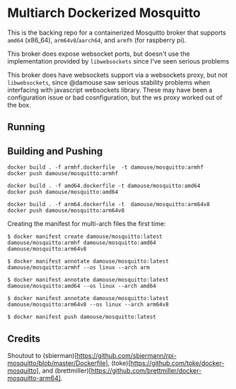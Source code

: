 # Multiarch Dockerized Mosquitto

This is the backing repo for a containerized Mosquitto broker that supports `amd64` (x86_64), `arm64v8`/`aarch64`, and `armfh` (for raspberry pi).

This broker does expose websocket ports, but doesn't use the implementation provided by `libwebsockets` since I've seen serious problems 

This broker does have websockets support via a websockets proxy, but not `libwebsockets`, since @damouse saw serious stability problems when interfacing with javascript websockets library. These may have been a configuration issue or bad cosnfiguration, but the ws proxy worked out of the box.

## Running

## Building and Pushing

```
docker build . -f armhf.dockerfile  -t damouse/mosquitto:armhf
docker push damouse/mosquitto:armhf

docker build . -f amd64.dockerfile -t damouse/mosquitto:amd64
docker push damouse/mosquitto:amd64

docker build . -f arm64.dockerfile -t  damouse/mosquitto:arm64v8
docker push damouse/mosquitto:arm64v8
```

Creating the manifest for multi-arch files the first time: 

```
$ docker manifest create damouse/mosquitto:latest damouse/mosquitto:armhf damouse/mosquitto:amd64 damouse/mosquitto:arm64v8

$ docker manifest annotate damouse/mosquitto:latest damouse/mosquitto:armhf --os linux --arch arm

$ docker manifest annotate damouse/mosquitto:latest damouse/mosquitto:amd64 --os linux --arch amd64

$ docker manifest annotate damouse/mosquitto:latest damouse/mosquitto:arm64v8 --os linux --arch arm64v8

$ docker manifest push damouse/mosquitto:latest
```

## Credits

Shoutout to (sbierman)[https://github.com/sbiermann/rpi-mosquitto/blob/master/Dockerfile], (toke)[https://github.com/toke/docker-mosquitto], and (brettmiller)[https://github.com/brettmiller/docker-mosquitto-arm64].
